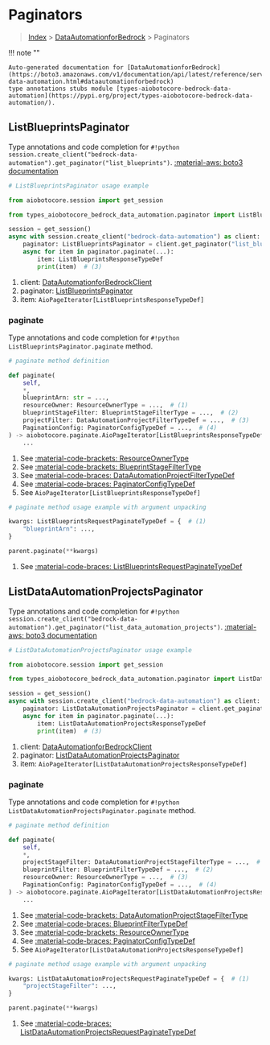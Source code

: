 # Paginators

> [Index](../README.md) > [DataAutomationforBedrock](./README.md) > Paginators

!!! note ""

    Auto-generated documentation for [DataAutomationforBedrock](https://boto3.amazonaws.com/v1/documentation/api/latest/reference/services/bedrock-data-automation.html#dataautomationforbedrock)
    type annotations stubs module [types-aiobotocore-bedrock-data-automation](https://pypi.org/project/types-aiobotocore-bedrock-data-automation/).

## ListBlueprintsPaginator

Type annotations and code completion for `#!python session.create_client("bedrock-data-automation").get_paginator("list_blueprints")`.
[:material-aws: boto3 documentation](https://boto3.amazonaws.com/v1/documentation/api/latest/reference/services/bedrock-data-automation/paginator/ListBlueprints.html#DataAutomationforBedrock.Paginator.ListBlueprints)

```python
# ListBlueprintsPaginator usage example

from aiobotocore.session import get_session

from types_aiobotocore_bedrock_data_automation.paginator import ListBlueprintsPaginator

session = get_session()
async with session.create_client("bedrock-data-automation") as client:  # (1)
    paginator: ListBlueprintsPaginator = client.get_paginator("list_blueprints")  # (2)
    async for item in paginator.paginate(...):
        item: ListBlueprintsResponseTypeDef
        print(item)  # (3)
```

1. client: [DataAutomationforBedrockClient](./client.md)
2. paginator: [ListBlueprintsPaginator](./paginators.md#listblueprintspaginator)
3. item: `AioPageIterator[ListBlueprintsResponseTypeDef]`


### paginate

Type annotations and code completion for `#!python ListBlueprintsPaginator.paginate` method.

```python
# paginate method definition

def paginate(
    self,
    *,
    blueprintArn: str = ...,
    resourceOwner: ResourceOwnerType = ...,  # (1)
    blueprintStageFilter: BlueprintStageFilterType = ...,  # (2)
    projectFilter: DataAutomationProjectFilterTypeDef = ...,  # (3)
    PaginationConfig: PaginatorConfigTypeDef = ...,  # (4)
) -> aiobotocore.paginate.AioPageIterator[ListBlueprintsResponseTypeDef]:  # (5)
    ...
```

1. See [:material-code-brackets: ResourceOwnerType](./literals.md#resourceownertype)
2. See [:material-code-brackets: BlueprintStageFilterType](./literals.md#blueprintstagefiltertype)
3. See [:material-code-braces: DataAutomationProjectFilterTypeDef](./type_defs.md#dataautomationprojectfiltertypedef)
4. See [:material-code-braces: PaginatorConfigTypeDef](./type_defs.md#paginatorconfigtypedef)
5. See `AioPageIterator[ListBlueprintsResponseTypeDef]`


```python
# paginate method usage example with argument unpacking

kwargs: ListBlueprintsRequestPaginateTypeDef = {  # (1)
    "blueprintArn": ...,
}

parent.paginate(**kwargs)
```

1. See [:material-code-braces: ListBlueprintsRequestPaginateTypeDef](./type_defs.md#listblueprintsrequestpaginatetypedef)
## ListDataAutomationProjectsPaginator

Type annotations and code completion for `#!python session.create_client("bedrock-data-automation").get_paginator("list_data_automation_projects")`.
[:material-aws: boto3 documentation](https://boto3.amazonaws.com/v1/documentation/api/latest/reference/services/bedrock-data-automation/paginator/ListDataAutomationProjects.html#DataAutomationforBedrock.Paginator.ListDataAutomationProjects)

```python
# ListDataAutomationProjectsPaginator usage example

from aiobotocore.session import get_session

from types_aiobotocore_bedrock_data_automation.paginator import ListDataAutomationProjectsPaginator

session = get_session()
async with session.create_client("bedrock-data-automation") as client:  # (1)
    paginator: ListDataAutomationProjectsPaginator = client.get_paginator("list_data_automation_projects")  # (2)
    async for item in paginator.paginate(...):
        item: ListDataAutomationProjectsResponseTypeDef
        print(item)  # (3)
```

1. client: [DataAutomationforBedrockClient](./client.md)
2. paginator: [ListDataAutomationProjectsPaginator](./paginators.md#listdataautomationprojectspaginator)
3. item: `AioPageIterator[ListDataAutomationProjectsResponseTypeDef]`


### paginate

Type annotations and code completion for `#!python ListDataAutomationProjectsPaginator.paginate` method.

```python
# paginate method definition

def paginate(
    self,
    *,
    projectStageFilter: DataAutomationProjectStageFilterType = ...,  # (1)
    blueprintFilter: BlueprintFilterTypeDef = ...,  # (2)
    resourceOwner: ResourceOwnerType = ...,  # (3)
    PaginationConfig: PaginatorConfigTypeDef = ...,  # (4)
) -> aiobotocore.paginate.AioPageIterator[ListDataAutomationProjectsResponseTypeDef]:  # (5)
    ...
```

1. See [:material-code-brackets: DataAutomationProjectStageFilterType](./literals.md#dataautomationprojectstagefiltertype)
2. See [:material-code-braces: BlueprintFilterTypeDef](./type_defs.md#blueprintfiltertypedef)
3. See [:material-code-brackets: ResourceOwnerType](./literals.md#resourceownertype)
4. See [:material-code-braces: PaginatorConfigTypeDef](./type_defs.md#paginatorconfigtypedef)
5. See `AioPageIterator[ListDataAutomationProjectsResponseTypeDef]`


```python
# paginate method usage example with argument unpacking

kwargs: ListDataAutomationProjectsRequestPaginateTypeDef = {  # (1)
    "projectStageFilter": ...,
}

parent.paginate(**kwargs)
```

1. See [:material-code-braces: ListDataAutomationProjectsRequestPaginateTypeDef](./type_defs.md#listdataautomationprojectsrequestpaginatetypedef)
